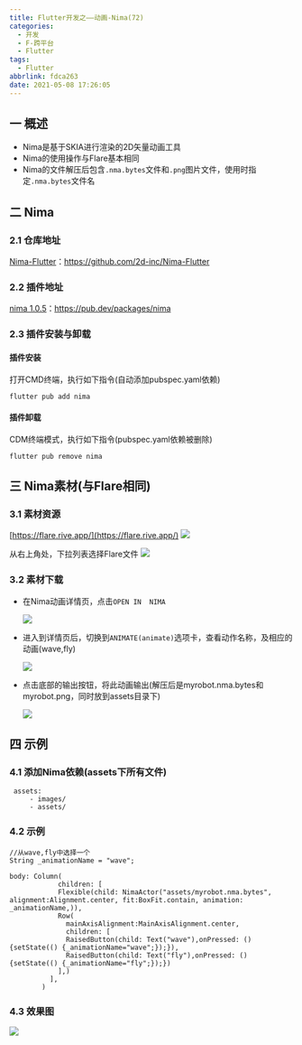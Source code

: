 ```yaml
---
title: Flutter开发之——动画-Nima(72)
categories:
  - 开发
  - F-跨平台
  - Flutter
tags:
  - Flutter
abbrlink: fdca263
date: 2021-05-08 17:26:05
---
```

## 一 概述

* Nima是基于SKIA进行渲染的2D矢量动画工具
* Nima的使用操作与Flare基本相同
* Nima的文件解压后包含`.nma.bytes`文件和`.png`图片文件，使用时指定`.nma.bytes`文件名

<!--more-->

## 二 Nima

### 2.1 仓库地址

[Nima-Flutter](https://github.com/2d-inc/Nima-Flutter)：https://github.com/2d-inc/Nima-Flutter

### 2.2 插件地址

[nima 1.0.5](https://pub.dev/packages/nima)：https://pub.dev/packages/nima

### 2.3 插件安装与卸载

#### 插件安装

打开CMD终端，执行如下指令(自动添加pubspec.yaml依赖)

```
flutter pub add nima
```

#### 插件卸载

CDM终端模式，执行如下指令(pubspec.yaml依赖被删除)

```
flutter pub remove nima
```

## 三 Nima素材(与Flare相同)

### 3.1 素材资源

[https://flare.rive.app/](https://flare.rive.app/)
![][1]

从右上角处，下拉列表选择Flare文件
![][2]

### 3.2 素材下载

* 在Nima动画详情页，点击`OPEN IN  NIMA`

  ![][3]
  
* 进入到详情页后，切换到`ANIMATE(animate)`选项卡，查看动作名称，及相应的动画(wave,fly)

  ![][4]
  
* 点击底部的输出按钮，将此动画输出(解压后是myrobot.nma.bytes和myrobot.png，同时放到assets目录下)

  ![][5]

## 四 示例

### 4.1 添加Nima依赖(assets下所有文件)

```
 assets:
     - images/
     - assets/
```

### 4.2 示例

```
//从wave,fly中选择一个
String _animationName = "wave";

body: Column(
        	children: [
            Flexible(child: NimaActor("assets/myrobot.nma.bytes", alignment:Alignment.center, fit:BoxFit.contain, animation: _animationName,)),
            Row(
              mainAxisAlignment:MainAxisAlignment.center,
              children: [
              RaisedButton(child: Text("wave"),onPressed: (){setState(() {_animationName="wave";});}),
              RaisedButton(child: Text("fly"),onPressed: (){setState(() {_animationName="fly";});})
            ],)
          ],
        )
```

### 4.3 效果图
![][6]




[1]:https://cdn.jsdelivr.net/gh/PGzxc/CDN/blog-flutter/flutter-nima-resource-web.png
[2]:https://cdn.jsdelivr.net/gh/PGzxc/CDN/blog-flutter/flutter-nima-resource-select.png
[3]:https://cdn.jsdelivr.net/gh/PGzxc/CDN/blog-flutter/flutter-nima-open-nima.png
[4]:https://cdn.jsdelivr.net/gh/PGzxc/CDN/blog-flutter/flutter-nima-animate-options.png
[5]:https://cdn.jsdelivr.net/gh/PGzxc/CDN/blog-flutter/flutter-nima-engine-export.png
[6]:https://cdn.jsdelivr.net/gh/PGzxc/CDN/blog-flutter/flutter-nima-animate-result.gif